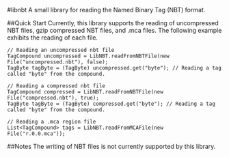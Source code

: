 #libnbt
A small library for reading the Named Binary Tag (NBT) format.

##Quick Start
Currently, this library supports the reading of uncompressed NBT files, gzip compressed NBT files, and .mca files. The following example exhibits the reading of each file.
```
// Reading an uncompressed nbt file
TagCompound uncompressed = LibNBT.readFromNBTFile(new File("uncompressed.nbt"), false);
TagByte tagByte = (TagByte) uncompressed.get("byte"); // Reading a tag called "byte" from the compound.

// Reading a compressed nbt file
TagCompound compressed = LibNBT.readFromNBTFile(new File("compressed.nbt"), true);
TagByte tagByte = (TagByte) compressed.get("byte"); // Reading a tag called "byte" from the compound.

// Reading a .mca region file
List<TagCompound> tags = LibNBT.readFromMCAFile(new File("r.0.0.mca"));
```

##Notes
The writing of NBT files is not currently supported by this library.
